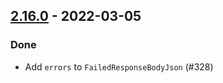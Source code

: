 ## [2.16.0](https://github.com/Kevin-Lee/sbt-devoops/issues?utf8=✓&q=is%3Aissue+is%3Aclosed+milestone%3Amilestone25+-label%3Adeclined) - 2022-03-05

### Done
* Add `errors` to `FailedResponseBodyJson` (#328)
